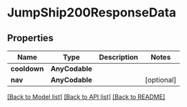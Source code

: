 # JumpShip200ResponseData

## Properties
Name | Type | Description | Notes
------------ | ------------- | ------------- | -------------
**cooldown** | **AnyCodable** |  | 
**nav** | **AnyCodable** |  | [optional] 

[[Back to Model list]](../README.md#documentation-for-models) [[Back to API list]](../README.md#documentation-for-api-endpoints) [[Back to README]](../README.md)


